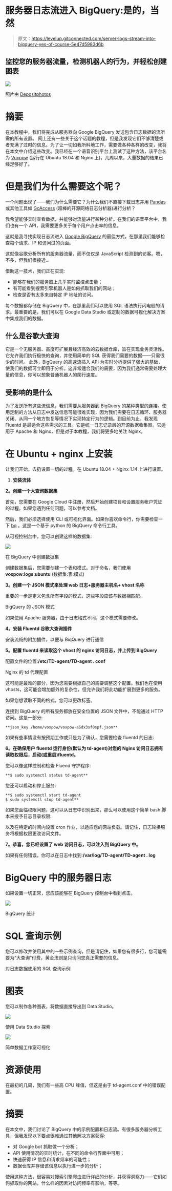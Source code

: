 # 服务器日志流进入 BigQuery:是的，当然

> 原文：<https://levelup.gitconnected.com/server-logs-stream-into-bigquery-yes-of-course-5e47d5983d6b>

## 监控您的服务器流量，检测机器人的行为，并轻松创建图表

![](img/fea260196400bb146cf1159af57a5f32.png)

照片由 [Depositphotos](https://depositphotos.com/)

# 摘要

在本教程中，我们将完成从服务器向 Google BigQuery 发送包含日志数据的流所需的所有设置。
网上还有一些关于这个话题的教程，但是我发现它们不够清楚或者充满了过时的信息。为了让一切如我所料地工作，需要做各种各样的改变，我将在本文中介绍这些改变。我已经在一个语音识别平台上测试了这种方法，该平台名为 [Voxpow](https://voxpow.com/) (运行在 Ubuntu 18.04 和 Nginx 上)，几周以来，大量数据的结果已经足够好了。

# 但是我们为什么需要这个呢？

一个问题出现了——我们为什么需要它？为什么我们不直接下载日志并用 [Pandas](https://pandas.pydata.org/) 或其他工具如 [GoAccess](https://goaccess.io/) (超棒的开源网络日志分析器)进行分析？

我希望能够实时查看数据，并能够对流量进行某种分析。在我们的语音平台中，我们也有一个 API，我需要更多关于每个用户点击率的信息。

这就是我寻找实现日志流进入 [Google BigQuery](https://cloud.google.com/bigquery) 的最佳方式，在那里我们能够检查每个请求、IP 和访问过的页面。

这就像谷歌分析所有的服务器流量，而不仅仅是 JavaScript 检测到的访客。嗯，不多，但我们很接近…

借助这一技术，我们正在实现:

*   能够在我们的服务器上几乎实时监控点击量；
*   有可能看到搜索引擎机器人是如何抓取我们的网站；
*   检查是否有太多来自特定 IP 地址的访问。

每个数据都存储在 BigQuery 中，在那里我们可以使用 SQL 语法执行闪电般的请求。最重要的是，我们可以在 Google Data Studio 或定制的数据可视化解决方案中集成我们的数据。

## 什么是谷歌大查询

它是一个无服务器、高度可扩展且经济高效的云数据仓库，旨在实现业务灵活性。它允许我们执行极快的查询，并使用简单的 SQL 获得我们需要的数据——只需很少的时间。
此外，BigQuery 的高速流插入 API 为实时分析提供了强大的基础，使我们的数据可立即用于分析。这非常适合我们的需要，因为我们通常需要处理大量的信息，你可以想象普通机器人的爬行速度。

## 受影响的是什么

为了发送所有这些流信息，我们需要从服务器到 BigQuery 的某种类型的连接。使用定制的方法从日志中发送信息可能很难实现，因为我们需要在日志循环、服务器关闭、从同一个地方恢复等情况下实现特定行为的逻辑。到目前为止，我发现 Fluentd 是最适合这些需求的工具。它是统一日志记录层的开源数据收集器。它适用于 Apache 和 Nginx，但是对于本教程，我们将更多地关注 Nginx。

# 在 Ubuntu + nginx 上安装

让我们开始，去扔设置一切的过程。在 Ubuntu 18.04 + Nginx 1.14 上进行设置。

1.  **安装流体**

**2。创建一个大查询数据集**

首先，您需要在 Google Cloud 中注册，然后开始创建项目和设置服务帐户凭证的过程。如果您遇到任何问题，可以参考文档。

然后，我们必须选择使用 CLI 或可视化界面。如果你喜欢命令行，你需要检查一下 [bq](https://cloud.google.com/bigquery/docs/bq-command-line-tool) 。这是一个基于 python 的 BigQuery 命令行工具。

从可视控制台中，您可以创建这样的数据集:

![](img/fcaf457e805268537e6e7a9440fd8e20.png)

在 BigQuery 中创建数据集

创建数据集后，您需要创建一个表和模式。对于命名，我们使用 **voxpow:logs:ubuntu** (数据集:表:模式)

**3。创建一个 JSON 模式来处理 web 日志+服务器主机名+ vhost 名称**

重要的一步是定义包含所有字段的模式，这些字段应该与数据相匹配。

BigQuery 的 JSON 模式

如果使用 Apache 服务器，由于日志格式不同，这个模式需要修改。

**4。安装 Fluentd 谷歌大查询插件**

安装流畅的附加插件，以便与 BiqQuery 进行通信

**5。配置 fluentd 来读取这个 vhost 的 nginx 访问日志，并上传到 BigQuery**

配置文件的位置:**/etc/TD-agent/TD-agent . conf**

Nginx 的 td 代理配置

这可能是最难的部分，因为您需要根据自己的需要调整这个配置。我们也在使用 vhosts，这可能会增加额外的复杂性，但允许我们将此功能扩展到更多的服务。

如果您想读取不同的格式，您可以更改<service>标签。</service>

连接到 BigQuery 的所有服务都放在安全位置的 JSON 文件中，不能通过 HTTP 访问。这是一部分:

```
**json_key /home/voxpow/voxpow-aSdx3sf0spf.json**
```

如果有些事情没有按预期工作或只是为了确认，您需要检查 fluentd 的日志:

**6。在确保用户 fluentd 运行身份(默认为 td-agent)对您的 Nginx 访问日志拥有读取权限后，启动(或重启)fluentd。**

您可以像这样控制和检查 Fluend 守护程序:

```
**$ sudo systemctl status td-agent**
```

您还可以启动和停止服务:

```
**$ sudo systemctl start td-agent
$ sudo systemctl stop td-agent**
```

如果您面临权限问题，这可以从日志中识别出来，那么可以使用这个简单 bash 脚本来授予日志目录权限:

以及在特定的时间内设置 cron 作业，以适应您的网站负载。请记住，日志轮换服务将根据权限更改访问文件。

**7。恭喜，您已经设置了 web 访问日志，可以注入到 BigQuery 中。**

如果有任何错误，你可以在日志中找到:**/var/log/TD-agent/TD-agent . log**

# BigQuery 中的服务器日志

如果设置一切正常，您应该能够在 BigQuery 控制台中看到点击。

![](img/c4fb83db4a8eeb1424b394702bf1ebed.png)

BigQuery 统计

# SQL 查询示例

您可以修改并使用其中的一些示例查询，但是请记住，如果您有很多行，您可能需要为“大查询”付费，黄金法则是只询问您真正需要的信息。

对日志数据使用的 SQL 查询示例

# 图表

您可以制作各种图表，将数据直接导出到 Data Studio。

![](img/e24c9539b8d5b02e7b4843349cacbc0d.png)

使用 Data Studio 探索

![](img/78d3d82b1a450ea2da81edc728a68c45.png)

简单数据工作室可视化

# 资源使用

在最初的几周，我们有一些高 CPU 峰值，但这是由于 td-agent.conf 中的错误配置。

# 摘要

在本文中，我们讨论了 BigQuery 中的示例配置和日志流。有很多服务器分析工具，但我发现以下要点很难通过其他解决方案获得:

*   对 Google bot 抓取做一个分析；
*   API 使用情况的实时统计，在不同的命令行界面中可用；
*   快速获得 IP 信息和请求频率的可能性；
*   数据仓库并存储该信息以执行进一步的分析；

使用这种方法，很容易对搜索引擎爬虫进行详细的分析，并获得洞察力——它们如何抓取你的网站，什么样的因素对访问频率有影响，等等。